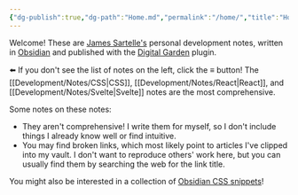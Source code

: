 ```yaml
---
{"dg-publish":true,"dg-path":"Home.md","permalink":"/home/","title":"Home","hideInGraph":true,"pinned":true,"tags":["gardenEntry"]}
---
```



Welcome! These are [James Sartelle's](https://www.sartelle.dev) personal development notes, written in [Obsidian](https://obsidian.md/) and published with the [Digital Garden](https://github.com/oleeskild/obsidian-digital-garden) plugin.

⬅️ If you don't see the list of notes on the left, click the ≡ button! The [[Development/Notes/CSS\|CSS]], [[Development/Notes/React\|React]], and [[Development/Notes/Svelte\|Svelte]] notes are the most comprehensive.

Some notes on these notes:

- They aren't comprehensive! I write them for myself, so I don't include things I already know well or find intuitive.
- You may find broken links, which most likely point to articles I've clipped into my vault. I don't want to reproduce others' work here, but you can usually find them by searching the web for the link title.

You might also be interested in a collection of [Obsidian CSS snippets](https://github.com/jsartelle/Obsidian-Snippets)!

